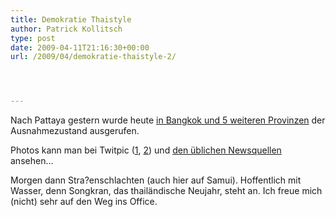 ```yaml
---
title: Demokratie Thaistyle
author: Patrick Kollitsch
type: post
date: 2009-04-11T21:16:30+00:00
url: /2009/04/demokratie-thaistyle-2/




---
```

Nach Pattaya gestern wurde heute [in Bangkok und 5 weiteren Provinzen][1] der Ausnahmezustand ausgerufen. 

Photos kann man bei Twitpic ([1][2], [2][2]) und [den üblichen Newsquellen][3] ansehen&#8230;

Morgen dann Stra?enschlachten (auch hier auf Samui). Hoffentlich mit Wasser, denn Songkran, das thailändische Neujahr, steht an. Ich freue mich (nicht) sehr auf den Weg ins Office.

 [1]: http://www.nationmultimedia.com/2009/04/12/headlines/headlines_30100326.php
 [2]: http://twitpic.com/37dg6
 [3]: http://www.nationmultimedia.com/specials/nationphoto/showsection_protest.php?pageid=1&id=45